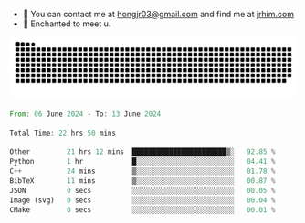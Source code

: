 - 📧 You can contact me at hongjr03@gmail.com and find me at [jrhim.com](https://jrhim.com/)
- 💜 Enchanted to meet u.

![snake_animation](https://raw.githubusercontent.com/hongjr03/hongjr03/output/github-contribution-grid-snake.svg)

<!--START_SECTION:waka-->

```rust
From: 06 June 2024 - To: 13 June 2024

Total Time: 22 hrs 50 mins

Other         21 hrs 12 mins  ███████████████████████▒░   92.85 %
Python        1 hr            █░░░░░░░░░░░░░░░░░░░░░░░░   04.41 %
C++           24 mins         ▒░░░░░░░░░░░░░░░░░░░░░░░░   01.78 %
BibTeX        11 mins         ▒░░░░░░░░░░░░░░░░░░░░░░░░   00.87 %
JSON          0 secs          ░░░░░░░░░░░░░░░░░░░░░░░░░   00.05 %
Image (svg)   0 secs          ░░░░░░░░░░░░░░░░░░░░░░░░░   00.04 %
CMake         0 secs          ░░░░░░░░░░░░░░░░░░░░░░░░░   00.01 %
```

<!--END_SECTION:waka-->

